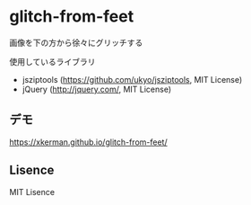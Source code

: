 # glitch-from-feet

画像を下の方から徐々にグリッチする

使用しているライブラリ

* jsziptools (<https://github.com/ukyo/jsziptools>, MIT License)
* jQuery     (<http://jquery.com/>, MIT License)


## デモ

<https://xkerman.github.io/glitch-from-feet/>


## Lisence

MIT Lisence
